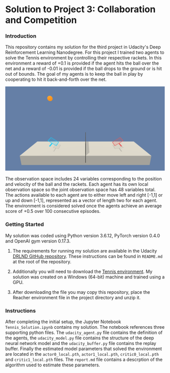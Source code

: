 
# Solution to Project 3: Collaboration and Competition

### Introduction

This repository contains my solution for the third project in Udacity's Deep Reinforcement Learning Nanodegree. For this project I trained two agents to solve the Tennis environment by controlling their respective rackets. In this environment a reward of +0.1 is provided if the agent hits the ball over the net and a reward of -0.01 is provided if the ball drops to the ground or is hit out of bounds. The goal of my agents is to keep the ball in play by cooperating to hit it back-and-forth over the net.

![Scores](tennis.png)

The observation space includes 24 variables corresponding to the position and velocity of the ball and the rackets. Each agent has its own local observation space so the joint observation space has 48 variables total. The actions available to each agent are to either move left and right [-1,1] or up and down [-1,1], represented as a vector of length two for each agent. The environment is considered solved once the agents achieve an average score of +0.5 over 100 consecutive episodes.

### Getting Started

My solution was coded using Python version 3.6.12, PyTorch version 0.4.0 and OpenAI gym version 0.17.3.

1. The requirements for running my solution are available in the Udacity [DRLND GitHub repository](https://github.com/udacity/deep-reinforcement-learning#dependencies). These instructions can be found in `README.md` at the root of the repository.

2. Additionally you will need to download the [Tennis environment](https://s3-us-west-1.amazonaws.com/udacity-drlnd/P3/Tennis/Tennis_Windows_x86_64.zip). My solution was created on a Windows (64-bit) machine and trained using a GPU.

3. After downloading the file you may copy this repository, place the Reacher environment file in the project directory and unzip it. 

### Instructions

After completing the initial setup, the Jupyter Notebook `Tennis_Solution.ipynb` contains my solution. The notebook references three supporting python files. The `udacity_agent.py` file contains the definition of the agents, the `udacity_model.py` file contains the structure of the deep neural network model and the `udacity_buffer.py` file contains the replay buffer. Finally the estimated model parameters that solved the environment are located in the `actor0_local.pth`, `actor1_local.pth`, `critic0_local.pth` and `critic1_local.pth` files. The `report.md` file contains a descrption of the algorithm used to estimate these parameters.
